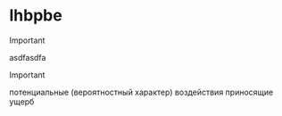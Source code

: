 # lhbpbe


> [!important]
> asdfasdfa

> [!important]
> потенциальные (вероятностный характер) воздействия приносящие ущерб 
